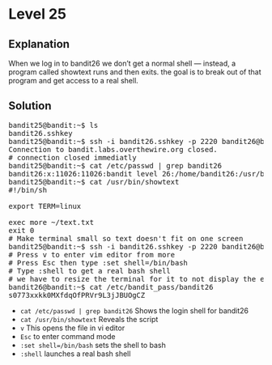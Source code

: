 # Level 25

## Explanation

When we log in to bandit26 we don’t get a normal shell — instead, a program called showtext runs and then exits. the goal is to break out of that program and get access to a real shell.

## Solution
<pre>
bandit25@bandit:~$ ls
bandit26.sshkey
bandit25@bandit:~$ ssh -i bandit26.sshkey -p 2220 bandit26@bandit.labs.overthewire.org
Connection to bandit.labs.overthewire.org closed.
# connection closed immediatly
bandit25@bandit:~$ cat /etc/passwd | grep bandit26
bandit26:x:11026:11026:bandit level 26:/home/bandit26:/usr/bin/showtext # no regular shell
bandit25@bandit:~$ cat /usr/bin/showtext
#!/bin/sh

export TERM=linux

exec more ~/text.txt
exit 0
# Make terminal small so text doesn't fit on one screen
bandit25@bandit:~$ ssh -i bandit26.sshkey -p 2220 bandit26@bandit.labs.overthewire.org
# Press v to enter vim editor from more
# Press Esc then type :set shell=/bin/bash
# Type :shell to get a real bash shell
# we have to resize the terminal for it to not display the entire text.txt at once
bandit26@bandit:~$ cat /etc/bandit_pass/bandit26
s0773xxkk0MXfdqOfPRVr9L3jJBUOgCZ
</pre>



- ``cat /etc/passwd | grep bandit26`` Shows the login shell for bandit26
- ``cat /usr/bin/showtext`` Reveals the script
- ``v`` This opens the file in vi editor
- ``Esc``  to enter command mode
- ``:set shell=/bin/bash``  sets the shell to bash
- ``:shell``  launches a real bash shell